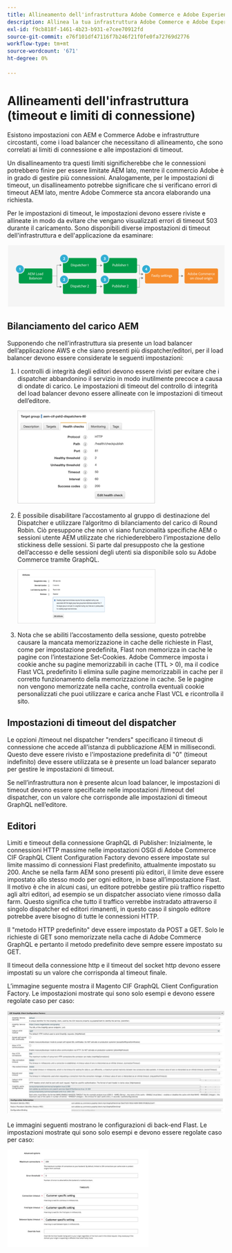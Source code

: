 ```yaml
---
title: Allineamento dell'infrastruttura Adobe Commerce e Adobe Experience Manager
description: Allinea la tua infrastruttura Adobe Commerce e Adobe Experience Manager per impostare timeout e limiti di connessione accettabili.
exl-id: f9cb818f-1461-4b23-b931-e7cee70912fd
source-git-commit: e76f101df47116f7b246f21f0fe0fa72769d2776
workflow-type: tm+mt
source-wordcount: '671'
ht-degree: 0%

---
```


# Allineamenti dell&#39;infrastruttura (timeout e limiti di connessione)

Esistono impostazioni con AEM e Commerce Adobe e infrastrutture circostanti, come i load balancer che necessitano di allineamento, che sono correlati ai limiti di connessione e alle impostazioni di timeout.

Un disallineamento tra questi limiti significherebbe che le connessioni potrebbero finire per essere limitate AEM lato, mentre il commercio Adobe è in grado di gestire più connessioni. Analogamente, per le impostazioni di timeout, un disallineamento potrebbe significare che si verificano errori di timeout AEM lato, mentre Adobe Commerce sta ancora elaborando una richiesta.

Per le impostazioni di timeout, le impostazioni devono essere riviste e allineate in modo da evitare che vengano visualizzati errori di timeout 503 durante il caricamento. Sono disponibili diverse impostazioni di timeout dell&#39;infrastruttura e dell&#39;applicazione da esaminare:

![Diagramma numerato che descrive timeout e limiti di connessione per AEM](../assets/commerce-at-scale/timeout-settings.svg)

## Bilanciamento del carico AEM

Supponendo che nell’infrastruttura sia presente un load balancer dell’applicazione AWS e che siano presenti più dispatcher/editori, per il load balancer devono essere considerate le seguenti impostazioni:

1. I controlli di integrità degli editori devono essere rivisti per evitare che i dispatcher abbandonino il servizio in modo inutilmente precoce a causa di ondate di carico. Le impostazioni di timeout del controllo di integrità del load balancer devono essere allineate con le impostazioni di timeout dell’editore.

   ![Schermata che mostra i controlli di integrità del load balancer AEM](../assets/commerce-at-scale/health-checks.png)

1. È possibile disabilitare l’accostamento al gruppo di destinazione del Dispatcher e utilizzare l’algoritmo di bilanciamento del carico di Round Robin. Ciò presuppone che non vi siano funzionalità specifiche AEM o sessioni utente AEM utilizzate che richiederebbero l’impostazione dello stickiness delle sessioni. Si parte dal presupposto che la gestione dell’accesso e delle sessioni degli utenti sia disponibile solo su Adobe Commerce tramite GraphQL.

   ![Schermata che mostra gli attributi di persistenza AEM sessione](../assets/commerce-at-scale/session-stickiness.png)

1. Nota che se abiliti l’accostamento della sessione, questo potrebbe causare la mancata memorizzazione in cache delle richieste in Flast, come per impostazione predefinita, Flast non memorizza in cache le pagine con l’intestazione Set-Cookies. Adobe Commerce imposta i cookie anche su pagine memorizzabili in cache (TTL > 0), ma il codice Flast VCL predefinito li elimina sulle pagine memorizzabili in cache per il corretto funzionamento della memorizzazione in cache. Se le pagine non vengono memorizzate nella cache, controlla eventuali cookie personalizzati che puoi utilizzare e carica anche Flast VCL e ricontrolla il sito.

## Impostazioni di timeout del dispatcher

Le opzioni /timeout nel dispatcher &quot;renders&quot; specificano il timeout di connessione che accede all’istanza di pubblicazione AEM in millisecondi. Questo deve essere rivisto e l&#39;impostazione predefinita di &quot;0&quot; (timeout indefinito) deve essere utilizzata se è presente un load balancer separato per gestire le impostazioni di timeout.

Se nell’infrastruttura non è presente alcun load balancer, le impostazioni di timeout devono essere specificate nelle impostazioni /timeout del dispatcher, con un valore che corrisponde alle impostazioni di timeout GraphQL nell’editore.

## Editori

Limiti e timeout della connessione GraphQL di Publisher: Inizialmente, le connessioni HTTP massime nelle impostazioni OSGI di Adobe Commerce CIF GraphQL Client Configuration Factory devono essere impostate sul limite massimo di connessioni Flast predefinito, attualmente impostato su 200. Anche se nella farm AEM sono presenti più editori, il limite deve essere impostato allo stesso modo per ogni editore, in base all’impostazione Flast. Il motivo è che in alcuni casi, un editore potrebbe gestire più traffico rispetto agli altri editori, ad esempio se un dispatcher associato viene rimosso dalla farm. Questo significa che tutto il traffico verrebbe instradato attraverso il singolo dispatcher ed editori rimanenti, in questo caso il singolo editore potrebbe avere bisogno di tutte le connessioni HTTP.

Il &quot;metodo HTTP predefinito&quot; deve essere impostato da POST a GET. Solo le richieste di GET sono memorizzate nella cache di Adobe Commerce GraphQL e pertanto il metodo predefinito deve sempre essere impostato su GET.

Il timeout della connessione http e il timeout del socket http devono essere impostati su un valore che corrisponda al timeout finale.

L’immagine seguente mostra il Magento CIF GraphQL Client Configuration Factory. Le impostazioni mostrate qui sono solo esempi e devono essere regolate caso per caso:

![Schermata delle impostazioni di configurazione del framework di integrazione Commerce](../assets/commerce-at-scale/cif-config.png)

Le immagini seguenti mostrano le configurazioni di back-end Flast. Le impostazioni mostrate qui sono solo esempi e devono essere regolate caso per caso:

![Schermata delle impostazioni di configurazione di Commerce Admin per Flast](../assets/commerce-at-scale/cif-config-advanced.png)
